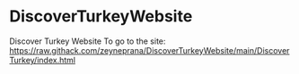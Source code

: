 # DiscoverTurkeyWebsite
 Discover Turkey Website
To go to the site: https://raw.githack.com/zeyneprana/DiscoverTurkeyWebsite/main/DiscoverTurkey/index.html
